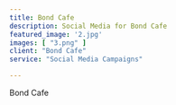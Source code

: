 ```yaml
---
title: Bond Cafe
description: Social Media for Bond Cafe
featured_image: '2.jpg'
images: [ "3.png" ]
client: "Bond Cafe"
service: "Social Media Campaigns"

---
```

Bond Cafe